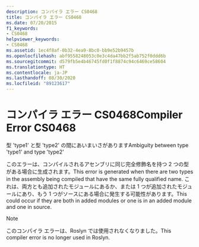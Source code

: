 ```yaml
---
description: コンパイラ エラー CS0468
title: コンパイラ エラー CS0468
ms.date: 07/20/2015
f1_keywords:
- CS0468
helpviewer_keywords:
- CS0468
ms.assetid: 1ec4f8af-0b32-4ea9-8bc0-bb9e52b9457b
ms.openlocfilehash: abf9558248053c0e3c4da47bb2f5ab752f0ddd6b
ms.sourcegitcommit: d579fb5e4b46745fd0f1f8874c94c6469ce58604
ms.translationtype: HT
ms.contentlocale: ja-JP
ms.lasthandoff: 08/30/2020
ms.locfileid: "89123617"
---
```

# <a name="compiler-error-cs0468"></a><span data-ttu-id="6c287-103">コンパイラ エラー CS0468</span><span class="sxs-lookup"><span data-stu-id="6c287-103">Compiler Error CS0468</span></span>

<span data-ttu-id="6c287-104">型 'type1' と型 'type2' の間にあいまいさがあります</span><span class="sxs-lookup"><span data-stu-id="6c287-104">Ambiguity between type 'type1' and type 'type2'</span></span>

 <span data-ttu-id="6c287-105">このエラーは、コンパイルされるアセンブリに同じ完全修飾名を持つ 2 つの型がある場合に生成されます。</span><span class="sxs-lookup"><span data-stu-id="6c287-105">This error is generated when there are two types in the assembly being compiled that have the same fully qualified name.</span></span> <span data-ttu-id="6c287-106">これは、両方とも追加されたモジュールにあるか、または 1 つが追加されたモジュールにあり、もう 1 つがソースにある場合に発生する可能性があります。</span><span class="sxs-lookup"><span data-stu-id="6c287-106">This could occur if they are both in added modules or one is in an added module and one in source.</span></span>

> [!NOTE]
> <span data-ttu-id="6c287-107">このコンパイラ エラーは、Roslyn では使用されなくなりました。</span><span class="sxs-lookup"><span data-stu-id="6c287-107">This compiler error is no longer used in Roslyn.</span></span>
